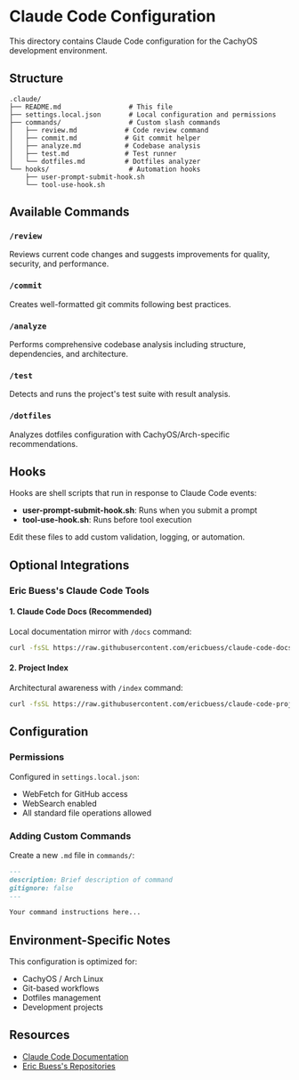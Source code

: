 # Claude Code Configuration

This directory contains Claude Code configuration for the CachyOS development environment.

## Structure

```
.claude/
├── README.md                 # This file
├── settings.local.json       # Local configuration and permissions
├── commands/                 # Custom slash commands
│   ├── review.md            # Code review command
│   ├── commit.md            # Git commit helper
│   ├── analyze.md           # Codebase analysis
│   ├── test.md              # Test runner
│   └── dotfiles.md          # Dotfiles analyzer
└── hooks/                    # Automation hooks
    ├── user-prompt-submit-hook.sh
    └── tool-use-hook.sh
```

## Available Commands

### `/review`
Reviews current code changes and suggests improvements for quality, security, and performance.

### `/commit`
Creates well-formatted git commits following best practices.

### `/analyze`
Performs comprehensive codebase analysis including structure, dependencies, and architecture.

### `/test`
Detects and runs the project's test suite with result analysis.

### `/dotfiles`
Analyzes dotfiles configuration with CachyOS/Arch-specific recommendations.

## Hooks

Hooks are shell scripts that run in response to Claude Code events:

- **user-prompt-submit-hook.sh**: Runs when you submit a prompt
- **tool-use-hook.sh**: Runs before tool execution

Edit these files to add custom validation, logging, or automation.

## Optional Integrations

### Eric Buess's Claude Code Tools

#### 1. Claude Code Docs (Recommended)
Local documentation mirror with `/docs` command:
```bash
curl -fsSL https://raw.githubusercontent.com/ericbuess/claude-code-docs/main/install.sh | bash
```

#### 2. Project Index
Architectural awareness with `/index` command:
```bash
curl -fsSL https://raw.githubusercontent.com/ericbuess/claude-code-project-index/main/install.sh | bash
```

## Configuration

### Permissions
Configured in `settings.local.json`:
- WebFetch for GitHub access
- WebSearch enabled
- All standard file operations allowed

### Adding Custom Commands

Create a new `.md` file in `commands/`:
```markdown
---
description: Brief description of command
gitignore: false
---

Your command instructions here...
```

## Environment-Specific Notes

This configuration is optimized for:
- CachyOS / Arch Linux
- Git-based workflows
- Dotfiles management
- Development projects

## Resources

- [Claude Code Documentation](https://docs.claude.com/en/docs/claude-code)
- [Eric Buess's Repositories](https://github.com/ericbuess)
